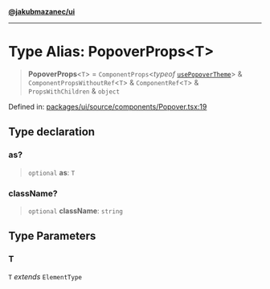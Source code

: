[**@jakubmazanec/ui**](../README.md)

---

# Type Alias: PopoverProps\<T\>

> **PopoverProps**\<`T`\> = `ComponentProps`\<_typeof_
> [`usePopoverTheme`](../variables/usePopoverTheme.md)\> & `ComponentPropsWithoutRef`\<`T`\> &
> `ComponentRef`\<`T`\> & `PropsWithChildren` & `object`

Defined in:
[packages/ui/source/components/Popover.tsx:19](https://github.com/jakubmazanec/tools/blob/a9ba87d349a220bbed24d161794f90a6ba6009e5/packages/ui/source/components/Popover.tsx#L19)

## Type declaration

### as?

> `optional` **as**: `T`

### className?

> `optional` **className**: `string`

## Type Parameters

### T

`T` _extends_ `ElementType`
